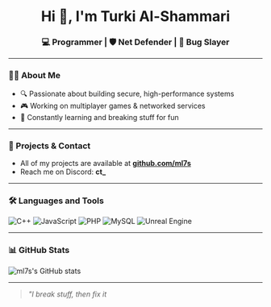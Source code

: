 <h1 align="center">Hi 👋, I'm Turki Al-Shammari</h1>
<h3 align="center">💻 Programmer | 🛡️ Net Defender | 🔧 Bug Slayer</h3>

---

### 👨‍💻 About Me

- 🔍 Passionate about building secure, high-performance systems  
- 🎮 Working on multiplayer games & networked services  
- 🧠 Constantly learning and breaking stuff for fun  

---

### 📂 Projects & Contact

- All of my projects are available at **[github.com/ml7s](https://github.com/ml7s)**
- Reach me on Discord: **ct_**

---

### 🛠 Languages and Tools

![C++](https://img.shields.io/badge/C++-00599C?style=flat&logo=c%2B%2B&logoColor=white)
![JavaScript](https://img.shields.io/badge/JavaScript-F7DF1E?style=flat&logo=javascript&logoColor=black)
![PHP](https://img.shields.io/badge/PHP-777BB4?style=flat&logo=php&logoColor=white)
![MySQL](https://img.shields.io/badge/MySQL-4479A1?style=flat&logo=mysql&logoColor=white)
![Unreal Engine](https://img.shields.io/badge/Unreal-313131?style=flat&logo=unrealengine&logoColor=white)

---

### 📊 GitHub Stats

![ml7s's GitHub stats](https://github-readme-stats.vercel.app/api?username=ml7s&show_icons=true&theme=radical)

---

> *"I break stuff, then fix it*
